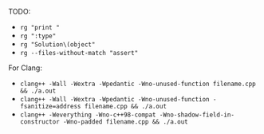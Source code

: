 TODO:

- `rg "print "`
- `rg ":type"`
- `rg "Solution\(object"`
- `rg --files-without-match "assert"`

<!-- https://embeddedartistry.com/blog/2017/06/07/warnings-weverything-and-the-kitchen-sink/
     https://quuxplusone.github.io/blog/2018/12/06/dont-use-weverything/ -->
For Clang:
- `clang++ -Wall -Wextra -Wpedantic -Wno-unused-function filename.cpp && ./a.out`
- `clang++ -Wall -Wextra -Wpedantic -Wno-unused-function -fsanitize=address filename.cpp && ./a.out`
- `clang++ -Weverything -Wno-c++98-compat -Wno-shadow-field-in-constructor -Wno-padded filename.cpp && ./a.out`
